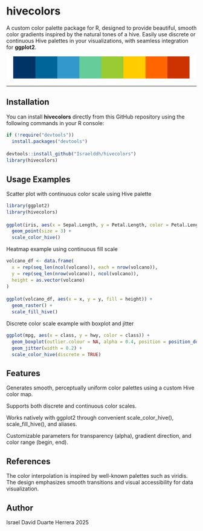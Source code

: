 # hivecolors

A custom color palette package for R, designed to provide beautiful, smooth color gradients inspired by the natural tones of a hive. Easily use discrete or continuous Hive palettes in your visualizations, with seamless integration for **ggplot2**.

![Hive Palette Bar](/figures/hive_palette_bar.png)

---

## Installation

You can install **hivecolors** directly from this GitHub repository using the following commands in your R console:

```r
if (!require("devtools")) 
  install.packages("devtools")

devtools::install_github("Israelddh/hivecolors")
library(hivecolors)
```

## Usage Examples

Scatter plot with continuous color scale using Hive palette

```r
library(ggplot2)
library(hivecolors)

ggplot(iris, aes(x = Sepal.Length, y = Petal.Length, color = Petal.Length)) +
  geom_point(size = 3) +
  scale_color_hive()
```

Heatmap example using continuous fill scale

```r
volcano_df <- data.frame(
  x = rep(seq_len(ncol(volcano)), each = nrow(volcano)),
  y = rep(seq_len(nrow(volcano)), ncol(volcano)),
  height = as.vector(volcano)
)

ggplot(volcano_df, aes(x = x, y = y, fill = height)) +
  geom_raster() +
  scale_fill_hive()
```

Discrete color scale example with boxplot and jitter

```r
ggplot(mpg, aes(x = class, y = hwy, color = class)) +
  geom_boxplot(outlier.colour = NA, alpha = 0.4, position = position_dodge(width = 0.8)) +
  geom_jitter(width = 0.2) +
  scale_color_hive(discrete = TRUE)
```

## Features
Generates smooth, perceptually uniform color palettes using a custom Hive color map.

Supports both discrete and continuous color scales.

Works natively with ggplot2 through convenient scale_color_hive(), scale_fill_hive(), and aliases.

Customizable parameters for transparency (alpha), gradient direction, and color range (begin, end).

## References
The color interpolation is inspired by well-known palettes such as viridis. The design emphasizes smooth transitions and visual accessibility for data visualization.

## Author
Israel David Duarte Herrera
2025


